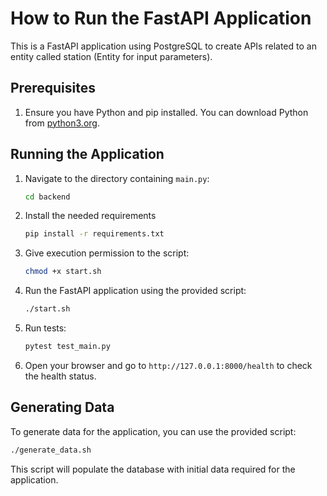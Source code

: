 # How to Run the FastAPI Application

This is a FastAPI application using PostgreSQL to create APIs related to an entity called station (Entity for input parameters).

## Prerequisites

1. Ensure you have Python and pip installed. You can download Python from [python3.org](https://www.python.org/).

## Running the Application

1. Navigate to the directory containing `main.py`:

    ```sh
    cd backend
    ```

2. Install the needed requirements

    ```sh
    pip install -r requirements.txt
    ```

3. Give execution permission to the script:

    ```sh
    chmod +x start.sh
    ```

4. Run the FastAPI application using the provided script:

    ```sh
    ./start.sh
    ```

5. Run tests:

    ```sh
    pytest test_main.py
    ```

6. Open your browser and go to `http://127.0.0.1:8000/health` to check the health status.

## Generating Data

To generate data for the application, you can use the provided script:

```sh
./generate_data.sh
```

This script will populate the database with initial data required for the application.
